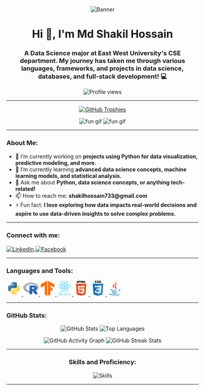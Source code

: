 <!-- Banner at the Top -->
<p align="center">
  <img src="https://github.com/MdShakil-Hossain/Banner/blob/main/Dark%20Blue%20and%20Brown%20Futuristic%20AI%20Technology%20Banner.png" alt="Banner" />
</p>
<h1 align="center">Hi 👋, I'm Md Shakil Hossain</h1>
<h3 align="center">A Data Science major at East West University's CSE department. My journey has taken me through various languages, frameworks, and projects in data science, databases, and full-stack development! 💻</h3>

<p align="center">
  <img src="https://komarev.com/ghpvc/?username=mdshakil-hossain&label=Profile%20views&color=0e75b6&style=flat" alt="Profile views" />
</p>

---

<!-- Profile Trophy Section -->
<p align="center">
  <a href="https://github.com/ryo-ma/github-profile-trophy">
    <img src="https://github-profile-trophy.vercel.app/?username=mdshakil-hossain&theme=radical&column=4" alt="GitHub Trophies" />
  </a>
</p>

<!-- Fun Animated Gifs -->
<p align="center">
  <img src="https://i.giphy.com/media/LaVp0AyqR5bGsC5Cbm/giphy.gif" width="300" alt="fun gif" />
  <img src="https://i.giphy.com/media/bGgsc5mWoryfgKBx1u/giphy.gif" width="300" alt="fun gif" />
</p>

---

<!-- About Me Section -->
<h3 align="left">About Me:</h3>
<ul>
  <li>🔭 I’m currently working on <strong>projects using Python for data visualization, predictive modeling, and more.</strong></li>
  <li>🌱 I’m currently learning <strong>advanced data science concepts, machine learning models, and statistical analysis.</strong></li>
  <li>💬 Ask me about <strong>Python, data science concepts, or anything tech-related!</strong></li>
  <li>📫 How to reach me: <strong>shakilhossain733@gmail.com</strong></li>
  <li>⚡ Fun fact: <strong>I love exploring how data impacts real-world decisions and aspire to use data-driven insights to solve complex problems.</strong></li>
</ul>

---

<!-- Connect With Me Section -->
<h3 align="left">Connect with me:</h3>
<p align="left">
  <a href="https://linkedin.com/in/md-shakil-hossain733" target="_blank">
    <img align="center" src="https://raw.githubusercontent.com/rahuldkjain/github-profile-readme-generator/master/src/images/icons/Social/linked-in-alt.svg" alt="LinkedIn" height="30" width="40" />
  </a>
  <a href="https://fb.com/md.shakil.hossain.6969" target="_blank">
    <img align="center" src="https://raw.githubusercontent.com/rahuldkjain/github-profile-readme-generator/master/src/images/icons/Social/facebook.svg" alt="Facebook" height="30" width="40" />
  </a>
</p>

---

<!-- Languages and Tools Section -->
<h3 align="left">Languages and Tools:</h3>
<p align="left">
  <a href="https://www.python.org" target="_blank">
    <img src="https://raw.githubusercontent.com/devicons/devicon/master/icons/python/python-original.svg" alt="Python" width="40" height="40" />
  </a>
  <a href="https://www.r-project.org/" target="_blank">
    <img src="https://raw.githubusercontent.com/devicons/devicon/master/icons/r/r-original.svg" alt="R" width="40" height="40" />
  </a>
  <a href="https://www.tensorflow.org/" target="_blank">
    <img src="https://raw.githubusercontent.com/devicons/devicon/master/icons/tensorflow/tensorflow-original.svg" alt="TensorFlow" width="40" height="40" />
  </a>
  <a href="https://reactjs.org/" target="_blank">
    <img src="https://raw.githubusercontent.com/devicons/devicon/master/icons/react/react-original-wordmark.svg" alt="React" width="40" height="40" />
  </a>
  <a href="https://www.w3.org/html/" target="_blank">
    <img src="https://raw.githubusercontent.com/devicons/devicon/master/icons/html5/html5-original-wordmark.svg" alt="HTML" width="40" height="40" />
  </a>
  <a href="https://www.w3schools.com/css/" target="_blank">
    <img src="https://raw.githubusercontent.com/devicons/devicon/master/icons/css3/css3-original-wordmark.svg" alt="CSS" width="40" height="40" />
  </a>
  <a href="https://www.java.com" target="_blank">
    <img src="https://raw.githubusercontent.com/devicons/devicon/master/icons/java/java-original.svg" alt="Java" width="40" height="40" />
  </a>
</p>

---

<!-- GitHub Stats -->
<h3 align="left">GitHub Stats:</h3>
<p align="center">
  <img width="440px" src="https://github-readme-stats.vercel.app/api?username=MdShakil-Hossain&show_icons=true&theme=onedark" alt="GitHub Stats" />
  <img width="385px" src="https://github-readme-stats.anuraghazra1.vercel.app/api/top-langs/?username=MdShakil-Hossain&layout=compact&theme=onedark" alt="Top Languages" />
</p>
<p align="center">
  <img width="440px" src="https://github-readme-activity-graph.vercel.app/graph?username=MdShakil-Hossain&theme=github" alt="GitHub Activity Graph" />
  <img width="385px" src="https://github-readme-streak-stats-eight.vercel.app/?user=MdShakil-Hossain&theme=onedark&date_format=M%20j%5B%2C%20Y%5D" alt="GitHub Streak Stats" />
</p>

---

<!-- Dynamic Skills Proficiency Graph -->
<h3 align="center">Skills and Proficiency:</h3>
<p align="center">
  <img src="https://skillicons.dev/icons?i=python,r,tensorflow,react,sql,html,css,js,java,docker,git" alt="Skills" />
</p>

---

